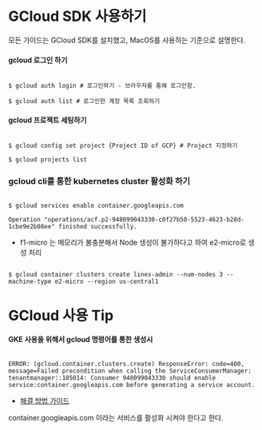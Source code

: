 
# GCloud SDK 사용하기 

모든 가이드는 GCloud SDK를 설치했고, MacOS를 사용하는 기준으로 설명한다. 

#### gcloud 로그인 하기 

```shell 

$ gcloud auth login # 로그인하기 - 브라우저를 통해 로그인함. 

$ gcloud auth list # 로그인한 계정 목록 조회하기 

```

#### gcloud 프로젝트 세팅하기 

```shell 

$ gcloud config set project {Project ID of GCP} # Project 지정하기 

$ gcloud projects list 

```

### gcloud cli를 통한 kubernetes cluster 활성화 하기 

```shell 

$ gcloud services enable container.googleapis.com

Operation "operations/acf.p2-948099043330-c0f27b50-5523-4623-b28d-1cbe9e2b08ee" finished successfully.

```

- f1-micro 는 메모리가 불충분해서 Node 생성이 불가하다고 하여 e2-micro로 생성 처리 

```shell

$ gcloud container clusters create lines-admin --num-nodes 3 --machine-type e2-micro --region us-central1

```

# GCloud 사용 Tip 

#### GKE 사용을 위해서 gcloud 명령어를 통한 생성시 

```shell 

ERROR: (gcloud.container.clusters.create) ResponseError: code=400, message=Failed precondition when calling the ServiceConsumerManager: tenantmanager::185014: Consumer 948099043330 should enable service:container.googleapis.com before generating a service account.

```

- [해결 방법 가이드](https://stackoverflow.com/questions/64537546/error-gcloud-container-clusters-create-responseerror-code-400-message-faile)

container.googleapis.com 이라는 서비스를 활성화 시켜야 한다고 한다. 